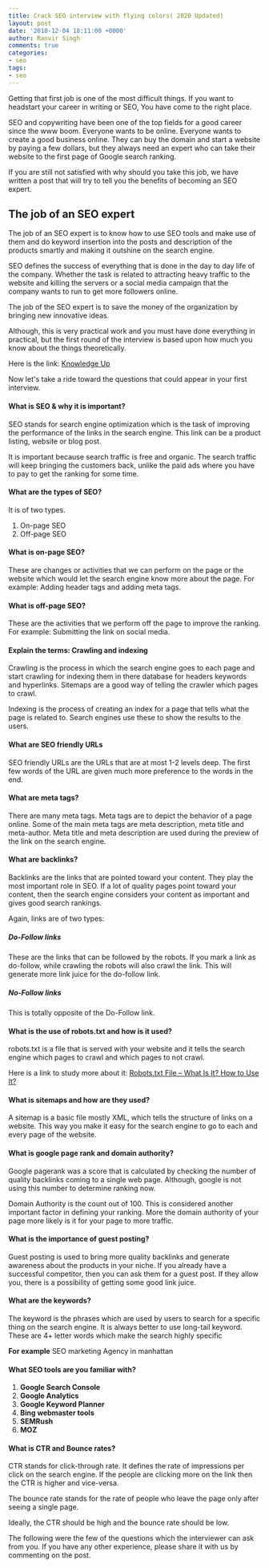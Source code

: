 ```yaml
---
title: Crack SEO interview with flying colors( 2020 Updated)
layout: post
date: '2018-12-04 18:11:00 +0000'
author: Ranvir Singh
comments: true
categories:
- seo
tags:
- seo
---
```


Getting that first job is one of the most difficult things. If you want to headstart your career in writing or SEO, You have come to the right place.

SEO and copywriting have been one of the top fields for a good career since the www boom. Everyone wants to be online. Everyone wants to create a good business online. They can buy the domain and start a website by paying a few dollars, but they always need an expert who can take their website to the first page of Google search ranking.

If you are still not satisfied with why should you take this job, we have written a post that will try to tell you the benefits of becoming an SEO expert.

## The job of an SEO expert

The job of an SEO expert is to know how to use SEO tools and make use of them and do keyword insertion into the posts and description of the products smartly and making it outshine on the search engine.

SEO defines the success of everything that is done in the day to day life of the company. Whether the task is related to attracting heavy traffic to the website and killing the servers or a social media campaign that the company wants to run to get more followers online.

The job of the SEO expert is to save the money of the organization by bringing new innovative ideas.

Although, this is very practical work and you must have done everything in practical, but the first round of the interview is based upon how much you know about the things theoretically.

Here is the link: [Knowledge Up](https://www.facebook.com/loyalseo)

Now let's take a ride toward the questions that could appear in your first interview.

#### What is SEO & why it is important?

SEO stands for search engine optimization which is the task of improving the performance of the links in the search engine. This link can be a product listing, website or blog post.

It is important because search traffic is free and organic. The search traffic will keep bringing the customers back, unlike the paid ads where you have to pay to get the ranking for some time.

#### What are the types of SEO?

It is of two types.

1.  On-page SEO
2.  Off-page SEO

#### What is on-page SEO?

These are changes or activities that we can perform on the page or the website which would let the search engine know more about the page. For example: Adding header tags and adding meta tags.

#### What is off-page SEO?

These are the activities that we perform off the page to improve the ranking. For example: Submitting the link on social media.

#### Explain the terms: Crawling and indexing

Crawling is the process in which the search engine goes to each page and start crawling for indexing them in there database for headers keywords and hyperlinks. Sitemaps are a good way of telling the crawler which pages to crawl.

Indexing is the process of creating an index for a page that tells what the page is related to. Search engines use these to show the results to the users.

#### What are SEO friendly URLs

SEO friendly URLs are the URLs that are at most 1-2 levels deep. The first few words of the URL are given much more preference to the words in the end.

#### What are meta tags?

There are many meta tags. Meta tags are to depict the behavior of a page online. Some of the main meta tags are meta description, meta title and meta-author. Meta title and meta description are used during the preview of the link on the search engine.

#### What are backlinks?

Backlinks are the links that are pointed toward your content. They play the most important role in SEO. If a lot of quality pages point toward your content, then the search engine considers your content as important and gives good search rankings.

Again, links are of two types:

##### Do-Follow links

These are the links that can be followed by the robots. If you mark a link as do-follow, while crawling the robots will also crawl the link. This will generate more link juice for the do-follow link.

##### No-Follow links

This is totally opposite of the Do-Follow link.

#### What is the use of robots.txt and how is it used?

robots.txt is a file that is served with your website and it tells the search engine which pages to crawl and which pages to not crawl.

Here is a link to study more about it: [Robots.txt File – What Is It? How to Use It?](https://webris.org/robots-txt/)

#### What is sitemaps and how are they used?

A sitemap is a basic file mostly XML, which tells the structure of links on a website. This way you make it easy for the search engine to go to each and every page of the website.

#### What is google page rank and domain authority?

Google pagerank was a score that is calculated by checking the number of quality backlinks coming to a single web page. Although, google is not using this number to determine ranking now.

Domain Authority is the count out of 100\. This is considered another important factor in defining your ranking. More the domain authority of your page more likely is it for your page to more traffic.

#### What is the importance of guest posting?

Guest posting is used to bring more quality backlinks and generate awareness about the products in your niche. If you already have a successful competitor, then you can ask them for a guest post. If they allow you, there is a possibility of getting some good link juice.

#### What are the keywords?

The keyword is the phrases which are used by users to search for a specific thing on the search engine. It is always better to use long-tail keyword. These are 4+ letter words which make the search highly specific

**For example** SEO marketing Agency in manhattan

#### What SEO tools are you familiar with?

1.  **Google Search Console**
2.  **Google Analytics**
3.  **Google Keyword Planner**
4.  **Bing webmaster tools**
5.  **SEMRush**
6.  **MOZ**

#### What is CTR and Bounce rates?

CTR stands for click-through rate. It defines the rate of impressions per click on the search engine. If the people are clicking more on the link then the CTR is higher and vice-versa.

The bounce rate stands for the rate of people who leave the page only after seeing a single page.

Ideally, the CTR should be high and the bounce rate should be low.

The following were the few of the questions which the interviewer can ask from you. If you have any other experience, please share it with us by commenting on the post.